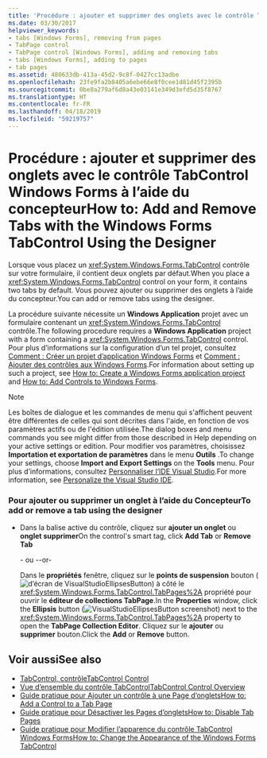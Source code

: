```yaml
---
title: 'Procédure : ajouter et supprimer des onglets avec le contrôle TabControl Windows Forms à l’aide du concepteur'
ms.date: 03/30/2017
helpviewer_keywords:
- tabs [Windows Forms], removing from pages
- TabPage control
- TabPage control [Windows Forms], adding and removing tabs
- tabs [Windows Forms], adding to pages
- tab pages
ms.assetid: 480633db-413a-45d2-9c8f-0427cc13adbe
ms.openlocfilehash: 23fe9fa2b8405a6ebe66e8f0cee1d81d45f2395b
ms.sourcegitcommit: 0be8a279af6d8a43e03141e349d3efd5d35f8767
ms.translationtype: HT
ms.contentlocale: fr-FR
ms.lasthandoff: 04/18/2019
ms.locfileid: "59219757"
---
```

# <a name="how-to-add-and-remove-tabs-with-the-windows-forms-tabcontrol-using-the-designer"></a><span data-ttu-id="fcdac-102">Procédure : ajouter et supprimer des onglets avec le contrôle TabControl Windows Forms à l’aide du concepteur</span><span class="sxs-lookup"><span data-stu-id="fcdac-102">How to: Add and Remove Tabs with the Windows Forms TabControl Using the Designer</span></span>
<span data-ttu-id="fcdac-103">Lorsque vous placez un <xref:System.Windows.Forms.TabControl> contrôle sur votre formulaire, il contient deux onglets par défaut.</span><span class="sxs-lookup"><span data-stu-id="fcdac-103">When you place a <xref:System.Windows.Forms.TabControl> control on your form, it contains two tabs by default.</span></span> <span data-ttu-id="fcdac-104">Vous pouvez ajouter ou supprimer des onglets à l’aide du concepteur.</span><span class="sxs-lookup"><span data-stu-id="fcdac-104">You can add or remove tabs using the designer.</span></span>  
  
 <span data-ttu-id="fcdac-105">La procédure suivante nécessite un **Windows Application** projet avec un formulaire contenant un <xref:System.Windows.Forms.TabControl> contrôle.</span><span class="sxs-lookup"><span data-stu-id="fcdac-105">The following procedure requires a **Windows Application** project with a form containing a <xref:System.Windows.Forms.TabControl> control.</span></span> <span data-ttu-id="fcdac-106">Pour plus d’informations sur la configuration d’un tel projet, consultez [Comment : Créer un projet d’application Windows Forms](/visualstudio/ide/step-1-create-a-windows-forms-application-project) et [Comment : Ajouter des contrôles aux Windows Forms](how-to-add-controls-to-windows-forms.md).</span><span class="sxs-lookup"><span data-stu-id="fcdac-106">For information about setting up such a project, see [How to: Create a Windows Forms application project](/visualstudio/ide/step-1-create-a-windows-forms-application-project) and [How to: Add Controls to Windows Forms](how-to-add-controls-to-windows-forms.md).</span></span>  
  
> [!NOTE]
>  <span data-ttu-id="fcdac-107">Les boîtes de dialogue et les commandes de menu qui s'affichent peuvent être différentes de celles qui sont décrites dans l'aide, en fonction de vos paramètres actifs ou de l'édition utilisée.</span><span class="sxs-lookup"><span data-stu-id="fcdac-107">The dialog boxes and menu commands you see might differ from those described in Help depending on your active settings or edition.</span></span> <span data-ttu-id="fcdac-108">Pour modifier vos paramètres, choisissez **Importation et exportation de paramètres** dans le menu **Outils** .</span><span class="sxs-lookup"><span data-stu-id="fcdac-108">To change your settings, choose **Import and Export Settings** on the **Tools** menu.</span></span> <span data-ttu-id="fcdac-109">Pour plus d’informations, consultez [Personnaliser l’IDE Visual Studio](/visualstudio/ide/personalizing-the-visual-studio-ide).</span><span class="sxs-lookup"><span data-stu-id="fcdac-109">For more information, see [Personalize the Visual Studio IDE](/visualstudio/ide/personalizing-the-visual-studio-ide).</span></span>  
  
### <a name="to-add-or-remove-a-tab-using-the-designer"></a><span data-ttu-id="fcdac-110">Pour ajouter ou supprimer un onglet à l’aide du Concepteur</span><span class="sxs-lookup"><span data-stu-id="fcdac-110">To add or remove a tab using the designer</span></span>  
  
-   <span data-ttu-id="fcdac-111">Dans la balise active du contrôle, cliquez sur **ajouter un onglet** ou **onglet supprimer**</span><span class="sxs-lookup"><span data-stu-id="fcdac-111">On the control's smart tag, click **Add Tab** or **Remove Tab**</span></span>  
  
     <span data-ttu-id="fcdac-112">- ou -</span><span class="sxs-lookup"><span data-stu-id="fcdac-112">-or-</span></span>  
  
     <span data-ttu-id="fcdac-113">Dans le **propriétés** fenêtre, cliquez sur le **points de suspension** bouton (![d’écran de VisualStudioEllipsesButton](../media/vbellipsesbutton.png "vbEllipsesButton")) à côté le <xref:System.Windows.Forms.TabControl.TabPages%2A> propriété pour ouvrir le **éditeur de collections TabPage**.</span><span class="sxs-lookup"><span data-stu-id="fcdac-113">In the **Properties** window, click the **Ellipsis** button (![VisualStudioEllipsesButton screenshot](../media/vbellipsesbutton.png "vbEllipsesButton")) next to the <xref:System.Windows.Forms.TabControl.TabPages%2A> property to open the **TabPage Collection Editor**.</span></span> <span data-ttu-id="fcdac-114">Cliquez sur le **ajouter** ou **supprimer** bouton.</span><span class="sxs-lookup"><span data-stu-id="fcdac-114">Click the **Add** or **Remove** button.</span></span>  
  
## <a name="see-also"></a><span data-ttu-id="fcdac-115">Voir aussi</span><span class="sxs-lookup"><span data-stu-id="fcdac-115">See also</span></span>

- [<span data-ttu-id="fcdac-116">TabControl, contrôle</span><span class="sxs-lookup"><span data-stu-id="fcdac-116">TabControl Control</span></span>](tabcontrol-control-windows-forms.md)
- [<span data-ttu-id="fcdac-117">Vue d’ensemble du contrôle TabControl</span><span class="sxs-lookup"><span data-stu-id="fcdac-117">TabControl Control Overview</span></span>](tabcontrol-control-overview-windows-forms.md)
- [<span data-ttu-id="fcdac-118">Guide pratique pour Ajouter un contrôle à une Page d’onglets</span><span class="sxs-lookup"><span data-stu-id="fcdac-118">How to: Add a Control to a Tab Page</span></span>](how-to-add-a-control-to-a-tab-page.md)
- [<span data-ttu-id="fcdac-119">Guide pratique pour Désactiver les Pages d’onglets</span><span class="sxs-lookup"><span data-stu-id="fcdac-119">How to: Disable Tab Pages</span></span>](how-to-disable-tab-pages.md)
- [<span data-ttu-id="fcdac-120">Guide pratique pour Modifier l’apparence du contrôle TabControl Windows Forms</span><span class="sxs-lookup"><span data-stu-id="fcdac-120">How to: Change the Appearance of the Windows Forms TabControl</span></span>](how-to-change-the-appearance-of-the-windows-forms-tabcontrol.md)
